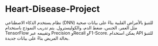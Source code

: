 # Heart-Disease-Project
نظام يستخدم الذكاء الاصطناعي (DNN) للتنبؤ بالأمراض القلبية بناءً على بيانات صحية مثل العمر، الجنس، ضغط الدم، والكوليسترول. يتم تدريب النموذج باستخدام TensorFlow وتقييمه عبر Precision وRecall وF1-Score. يمكن استخدام API للتنبؤ بحالة المريض بناءً على بيانات جديدة.
